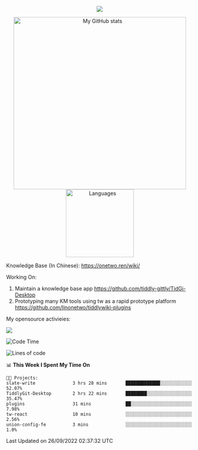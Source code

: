 <a href="https://github.com/linonetwo">
    <p align="center">
        <img src="https://github-profile-trophy.vercel.app/?username=linonetwo&column=7&theme=onedark"/>
    </p>
</a>
<a align="center" href="https://github.com/linonetwo">
  <p align="center">
    <img src="https://github-readme-stats.vercel.app/api?username=linonetwo&show_icons=true&count_private=true" alt="My GitHub stats" width="465"/>
    <img src="https://github-readme-stats.vercel.app/api/top-langs/?username=linonetwo&layout=compact&langs_count=10" alt="Languages" height="183">
  </p>
</a>

Knowledge Base (In Chinese): https://onetwo.ren/wiki/

Working On: 

1. Maintain a knowledge base app https://github.com/tiddly-gittly/TidGi-Desktop
1. Prototyping many KM tools using tw as a rapid prototype platform https://github.com/linonetwo/tiddlywiki-plugins

My opensource activieies:

![](https://visitor-badge.glitch.me/badge?page_id=linonetwo.linonetwo)

<!--START_SECTION:waka-->
![Code Time](http://img.shields.io/badge/Code%20Time-1%2C199%20hrs%2010%20mins-blue)

![Lines of code](https://img.shields.io/badge/From%20Hello%20World%20I%27ve%20Written-2%20Million%20lines%20of%20code-blue)

📊 **This Week I Spent My Time On** 

```text
🐱‍💻 Projects: 
slate-write              3 hrs 28 mins       █████████████░░░░░░░░░░░░   52.07% 
TiddlyGit-Desktop        2 hrs 22 mins       ████████░░░░░░░░░░░░░░░░░   35.47% 
plugins                  31 mins             ██░░░░░░░░░░░░░░░░░░░░░░░   7.98% 
tw-react                 10 mins             ░░░░░░░░░░░░░░░░░░░░░░░░░   2.56% 
union-config-fe          3 mins              ░░░░░░░░░░░░░░░░░░░░░░░░░   1.0%

```


 Last Updated on 26/09/2022 02:37:32 UTC
<!--END_SECTION:waka-->
